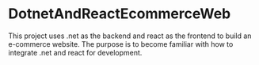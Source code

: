 # DotnetAndReactEcommerceWeb
This project uses .net as the backend and react as the frontend to build an e-commerce website. The purpose is to become familiar with how to integrate .net and react for development.
